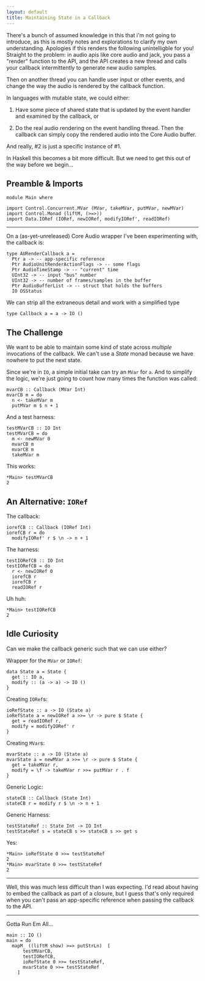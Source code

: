 ```yaml
---
layout: default
title: Maintaining State in a Callback
---
```


<aside>
There's a bunch of assumed knowledge in this that i'm not going to
introduce, as this is mostly notes and explorations to clarify my own
understanding. Apologies if this renders the following unintelligble for
you!
</aside>
Straight to the problem: in audio apis like core audio and jack, you
pass a "render" function to the API, and the API creates a new thread
and calls your callback intermittently to generate new audio samples.

Then on another thread you can handle user input or other events, and
change the way the audio is rendered by the callback function.

In languages with mutable state, we could either:

1.  Have some piece of shared state that is updated by the event handler
    and examined by the callback, or

2.  Do the real audio rendering on the event handling thread. Then the
    callback can simply copy the rendered audio into the Core Audio
    buffer.

And really, \#2 is just a specific instance of \#1.

In Haskell this becomes a bit more difficult. But we need to get this
out of the way before we begin...

Preamble & Imports
------------------

``` sourceCode
module Main where

import Control.Concurrent.MVar (MVar, takeMVar, putMVar, newMVar)
import Control.Monad (liftM, (>=>))
import Data.IORef (IORef, newIORef, modifyIORef', readIORef)
```

------------------------------------------------------------------------

On a (as-yet-unreleased) Core Audio wrapper I've been experimenting
with, the callback is:

    type AURenderCallback a =
      Ptr a -> -- app-specific reference
      Ptr AudioUnitRenderActionFlags -> -- some flags
      Ptr AudioTimeStamp -> -- "current" time
      UInt32 -> -- input "bus" number
      UInt32 -> -- number of frames/samples in the buffer
      Ptr AudioBufferList -> -- struct that holds the buffers
      IO OSStatus

We can strip all the extraneous detail and work with a simplified type

``` sourceCode
type Callback a = a -> IO ()
```

The Challenge
-------------

We want to be able to maintain some kind of state across *multiple*
invocations of the callback. We can't use a *State* monad because we
have nowhere to put the next state.

Since we're in `IO`, a simple initial take can try an `MVar` for `a`.
And to simplify the logic, we're just going to count how many times the
function was called:

``` sourceCode
mvarCB :: Callback (MVar Int)
mvarCB m = do
  n <- takeMVar m
  putMVar m $ n + 1
```

And a test harness:

``` sourceCode
testMVarCB :: IO Int
testMVarCB = do
  m <- newMVar 0
  mvarCB m
  mvarCB m
  takeMVar m
```

This works:

    *Main> testMVarCB
    2

An Alternative: `IORef`
-----------------------

The callback:

``` sourceCode
iorefCB :: Callback (IORef Int)
iorefCB r = do
  modifyIORef' r $ \n -> n + 1
```

The harness:

``` sourceCode
testIORefCB :: IO Int
testIORefCB = do
  r <- newIORef 0
  iorefCB r
  iorefCB r
  readIORef r
```

Uh huh:

    *Main> testIORefCB
    2

Idle Curiosity
--------------

Can we make the callback generic such that we can use either?

Wrapper for the `MVar` or `IORef`:

``` sourceCode
data State a = State { 
  get :: IO a,
  modify :: (a -> a) -> IO ()
}
```

Creating `IORef`s:

``` sourceCode
ioRefState :: a -> IO (State a)
ioRefState a = newIORef a >>= \r -> pure $ State {
  get = readIORef r,
  modify = modifyIORef' r
}
```

Creating `MVar`s:

``` sourceCode
mvarState :: a -> IO (State a)
mvarState a = newMVar a >>= \r -> pure $ State {
  get = takeMVar r,
  modify = \f -> takeMVar r >>= putMVar r . f
}
```

Generic Logic:

``` sourceCode
stateCB :: Callback (State Int)
stateCB r = modify r $ \n -> n + 1
```

Generic Harness:

``` sourceCode
testStateRef :: State Int -> IO Int
testStateRef s = stateCB s >> stateCB s >> get s
```

Yes:

    *Main> ioRefState 0 >>= testStateRef 
    2
    *Main> mvarState 0 >>= testStateRef 
    2

------------------------------------------------------------------------

Well, this was much less difficult than I was expecting. I'd read about
having to embed the callback as part of a closure, but I guess that's
only required when you can't pass an app-specific reference when passing
the callback to the API.

------------------------------------------------------------------------

Gotta Run Em All...

``` sourceCode
main :: IO ()
main = do
  mapM_ ((liftM show) >=> putStrLn)  [
      testMVarCB,
      testIORefCB,
      ioRefState 0 >>= testStateRef,
      mvarState 0 >>= testStateRef
    ]
```
